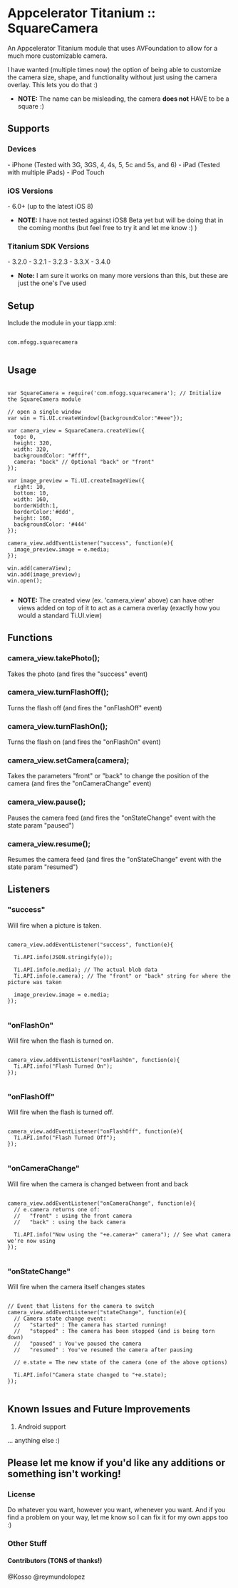 Appcelerator Titanium :: SquareCamera
=============

An Appcelerator Titanium module that uses AVFoundation to allow for a much more customizable camera.

I have wanted (multiple times now) the option of being able to customize the camera size, shape, and functionality without just using the camera overlay. This lets you do that :)

* __NOTE:__ The name can be misleading, the camera __does not__ HAVE to be a square :)

<h2>Supports</h2>

<h3>Devices</h3>
  - iPhone (Tested with 3G, 3GS, 4, 4s, 5, 5c and 5s, and 6)
  - iPad (Tested with multiple iPads)
  - iPod Touch

<h3>iOS Versions</h3>
  - 6.0+ (up to the latest iOS 8)

  * __NOTE:__ I have not tested against iOS8 Beta yet but will be doing that in the coming months (but feel free to try it and let me know :) ) 

<h3>Titanium SDK Versions</h3>
  - 3.2.0
  - 3.2.1
  - 3.2.3
  - 3.3.X
  - 3.4.0

  * __Note:__ I am sure it works on many more versions than this, but these are just the one's I've used

<h2>Setup</h2>

Include the module in your tiapp.xml:

<pre><code>
com.mfogg.squarecamera

</code></pre>

<h2>Usage</h2>

<pre><code>
var SquareCamera = require('com.mfogg.squarecamera'); // Initialize the SquareCamera module

// open a single window
var win = Ti.UI.createWindow({backgroundColor:"#eee"});

var camera_view = SquareCamera.createView({
  top: 0,
  height: 320,
  width: 320,
  backgroundColor: "#fff",
  camera: "back" // Optional "back" or "front"
});

var image_preview = Ti.UI.createImageView({
  right: 10,
  bottom: 10,
  width: 160,
  borderWidth:1,
  borderColor:'#ddd',
  height: 160,
  backgroundColor: '#444'
});

camera_view.addEventListener("success", function(e){
  image_preview.image = e.media;
});

win.add(cameraView);
win.add(image_preview);
win.open();

</code></pre>
* __NOTE:__ The created view (ex. 'camera_view' above) can have other views added on top of it to act as a camera overlay (exactly how you would a standard Ti.UI.view)

<h2>Functions</h2>

<h3>camera_view.takePhoto();</h3>

Takes the photo (and fires the "success" event)

<h3>camera_view.turnFlashOff();</h3>

Turns the flash off (and fires the "onFlashOff" event)

<h3>camera_view.turnFlashOn();</h3>

Turns the flash on (and fires the "onFlashOn" event)

<h3>camera_view.setCamera(camera);</h3>

Takes the parameters "front" or "back" to change the position of the camera (and fires the "onCameraChange" event)

<h3>camera_view.pause();</h3>

Pauses the camera feed (and fires the "onStateChange" event with the state param "paused")

<h3>camera_view.resume();</h3>

Resumes the camera feed (and fires the "onStateChange" event with the state param "resumed")

<h2>Listeners</h2>

<h3>"success"</h3>

Will fire when a picture is taken.

<pre><code>
camera_view.addEventListener("success", function(e){

  Ti.API.info(JSON.stringify(e));

  Ti.API.info(e.media); // The actual blob data
  Ti.API.info(e.camera); // The "front" or "back" string for where the picture was taken

  image_preview.image = e.media;
});

</code></pre>

<h3>"onFlashOn"</h3>

Will fire when the flash is turned on.

<pre><code>
camera_view.addEventListener("onFlashOn", function(e){
  Ti.API.info("Flash Turned On");
});

</code></pre>

<h3>"onFlashOff"</h3>

Will fire when the flash is turned off.

<pre><code>
camera_view.addEventListener("onFlashOff", function(e){
  Ti.API.info("Flash Turned Off");
});

</code></pre>

<h3>"onCameraChange"</h3>

Will fire when the camera is changed between front and back

<pre><code>
camera_view.addEventListener("onCameraChange", function(e){
  // e.camera returns one of:
  //   "front" : using the front camera
  //   "back" : using the back camera
  
  Ti.API.info("Now using the "+e.camera+" camera"); // See what camera we're now using
});

</code></pre>

<h3>"onStateChange"</h3>

Will fire when the camera itself changes states

<pre><code>
// Event that listens for the camera to switch
camera_view.addEventListener("stateChange", function(e){
  // Camera state change event:
  //   "started" : The camera has started running!
  //   "stopped" : The camera has been stopped (and is being torn down)
  //   "paused" : You've paused the camera
  //   "resumed" : You've resumed the camera after pausing
  
  // e.state = The new state of the camera (one of the above options)
  
  Ti.API.info("Camera state changed to "+e.state);
});

</code></pre>

<h2>Known Issues and Future Improvements</h2>

1. Android support

... anything else :)

<h2>Please let me know if you'd like any additions or something isn't working!</h2>

<h3>License</h3>
Do whatever you want, however you want, whenever you want. And if you find a problem on your way, let me know so I can fix it for my own apps too :)

<h3>Other Stuff</h3>

<h4>Contributors (TONS of thanks!)</h4>
@Kosso
@reymundolopez
